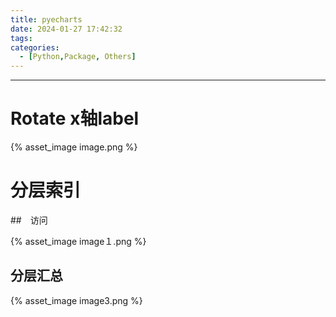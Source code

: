 ```yaml
---
title: pyecharts
date: 2024-01-27 17:42:32
tags:
categories:
  - [Python,Package, Others]
---
```


***

# Rotate x轴label

{% asset_image image.png %}


# 分层索引

##　访问

{% asset_image image１.png %}

## 分层汇总

{% asset_image image3.png %}

